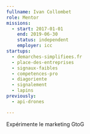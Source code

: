 ```yaml
---
fullname: Ivan Collombet
role: Mentor
missions:
  - start: 2017-01-01
    end: 2019-06-30
    status: independent
    employer: icc
startups:
  - demarches-simplifiees.fr
  - place-des-entreprises
  - signaux-faibles
  - competences-pro
  - diagoriente
  - signalement
  - lapins
previously:
  - api-drones

---
```


Expérimente le marketing GtoG
